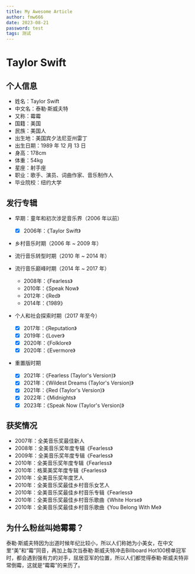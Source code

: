 ```yaml
---
title: My Awesome Article
author: fmw666
date: 2023-08-21
password: test
tags: 测试
---
```


# Taylor Swift

## 个人信息

- 姓名：Taylor Swift
- 中文名：泰勒·斯威夫特
- 又称：霉霉
- 国籍：美国
- 民族：美国人
- 出生地：美国宾夕法尼亚州雷丁
- 出生日期：1989 年 12 月 13 日
- 身高：178cm
- 体重：54kg
- 星座：射手座
- 职业：歌手、演员、词曲作家、音乐制作人
- 毕业院校：纽约大学

## 发行专辑

+ 早期：童年和初次涉足音乐界（2006 年以前）
    - [x] 2006年：《Taylor Swift》

+ 乡村音乐时期（2006 年 ~ 2009 年）
+ 流行音乐转型时期（2010 年 ~ 2014 年）
+ 流行音乐巅峰时期（2014 年 ~ 2017 年）
    - 2008年：《Fearless》
    - 2010年：《Speak Now》
    - 2012年：《Red》
    - 2014年：《1989》

+ 个人和社会探索时期（2017 年至今）
    - [x] 2017年：《Reputation》
    - [x] 2019年：《Lover》
    - [x] 2020年：《Folklore》
    - [x] 2020年：《Evermore》

+ 重置版时期
    - [x] 2021年：《Fearless (Taylor's Version)》
    - [x] 2021年：《Wildest Dreams (Taylor's Version)》
    - [x] 2021年：《Red (Taylor's Version)》
    - [x] 2022年：《Midnights》
    - [x] 2023年：《Speak Now (Taylor's Version)》

## 获奖情况

- 2007年：全美音乐奖最佳新人
- 2008年：全美音乐奖年度专辑《Fearless》
- 2009年：全美音乐奖年度专辑《Fearless》
- 2010年：全美音乐奖年度专辑《Fearless》
- 2010年：格莱美奖年度专辑《Fearless》
- 2010年：全美音乐奖年度艺人
- 2010年：全美音乐奖最佳乡村音乐女艺人
- 2010年：全美音乐奖最佳乡村音乐专辑《Fearless》
- 2010年：全美音乐奖最佳乡村音乐歌曲《White Horse》
- 2010年：全美音乐奖最佳乡村音乐歌曲《You Belong With Me》

## 为什么粉丝叫她霉霉？

泰勒·斯威夫特因为出道时候年纪比较小，所以人们称她为小美女，在中文里“美”和“霉”同音，再加上每次当泰勒·斯威夫特冲击Billboard Hot100榜单冠军时，都会遇到强有力的对手，屈居亚军的位置，所以人们都觉得泰勒·斯威夫特非常倒霉，这就是“霉霉”的来历了。
